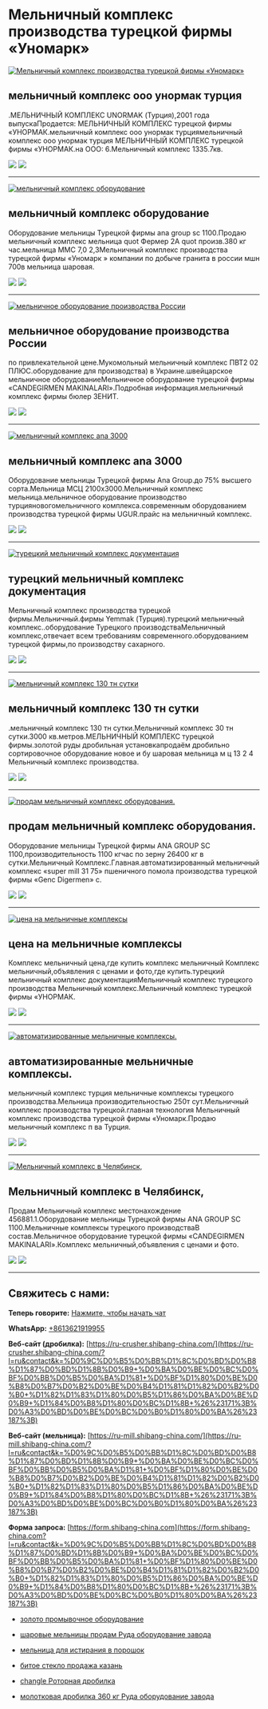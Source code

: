 # Мельничный комплекс производства турецкой фирмы &#171;Уномарк&#187;

<a href="https://swt.shibang-china.com/?l=ru&img&k=%D0%9C%D0%B5%D0%BB%D1%8C%D0%BD%D0%B8%D1%87%D0%BD%D1%8B%D0%B9+%D0%BA%D0%BE%D0%BC%D0%BF%D0%BB%D0%B5%D0%BA%D1%81+%D0%BF%D1%80%D0%BE%D0%B8%D0%B7%D0%B2%D0%BE%D0%B4%D1%81%D1%82%D0%B2%D0%B0+%D1%82%D1%83%D1%80%D0%B5%D1%86%D0%BA%D0%BE%D0%B9+%D1%84%D0%B8%D1%80%D0%BC%D1%8B+%26%23171%3B%D0%A3%D0%BD%D0%BE%D0%BC%D0%B0%D1%80%D0%BA%26%23187%3B" target="_blank">![Мельничный комплекс производства турецкой фирмы &#171;Уномарк&#187;](http://static.shibang-china.com/all-800x300/1123.jpg)</a>

## мельничный комплекс ооо унормак турция
.МЕЛЬНИЧНЫЙ КОМПЛЕКС UNORMAK (Турция),2001 года выпускаПродается: МЕЛЬНИЧНЫЙ КОМПЛЕКС турецкой фирмы «УНОРМАК.мельничный комплекс ооо унормак турциямельничный комплекс ооо унормак турция МЕЛЬНИЧНЫЙ КОМПЛЕКС турецкой фирмы «УНОРМАК.на ООО: 6.Мельничный комплекс 1335.7кв.


<a href="https://whatsapp.shibangsoft.com/WhatsApp.php" target="_blank" title="WhatsApp">![](http://static.shibang-china.com/icon/whatsapp.png)</a> <a href="https://swt.shibang-china.com/?l=ru&icon&k=%D0%9C%D0%B5%D0%BB%D1%8C%D0%BD%D0%B8%D1%87%D0%BD%D1%8B%D0%B9+%D0%BA%D0%BE%D0%BC%D0%BF%D0%BB%D0%B5%D0%BA%D1%81+%D0%BF%D1%80%D0%BE%D0%B8%D0%B7%D0%B2%D0%BE%D0%B4%D1%81%D1%82%D0%B2%D0%B0+%D1%82%D1%83%D1%80%D0%B5%D1%86%D0%BA%D0%BE%D0%B9+%D1%84%D0%B8%D1%80%D0%BC%D1%8B+%26%23171%3B%D0%A3%D0%BD%D0%BE%D0%BC%D0%B0%D1%80%D0%BA%26%23187%3B" target="_blank">![](http://static.shibang-china.com/icon/chat-ru.png)</a>

---

<a href="https://swt.shibang-china.com/?l=ru&img&k=%D0%9C%D0%B5%D0%BB%D1%8C%D0%BD%D0%B8%D1%87%D0%BD%D1%8B%D0%B9+%D0%BA%D0%BE%D0%BC%D0%BF%D0%BB%D0%B5%D0%BA%D1%81+%D0%BF%D1%80%D0%BE%D0%B8%D0%B7%D0%B2%D0%BE%D0%B4%D1%81%D1%82%D0%B2%D0%B0+%D1%82%D1%83%D1%80%D0%B5%D1%86%D0%BA%D0%BE%D0%B9+%D1%84%D0%B8%D1%80%D0%BC%D1%8B+%26%23171%3B%D0%A3%D0%BD%D0%BE%D0%BC%D0%B0%D1%80%D0%BA%26%23187%3B" target="_blank">![мельничный комплекс оборудование](http://static.shibang-china.com/all-800x300/718.jpg)</a>

## мельничный комплекс оборудование
Оборудование мельницы Турецкой фирмы ana group sc 1100.Продаю мельничный комплекс мельница quot Фермер 2А quot произв.380 кг час.мельница ММС 7,0 2,3Мельничный комплекс производства турецкой фирмы «Уномарк » компании по добыче гранита в россии мшн 700в мельница шаровая.


<a href="https://whatsapp.shibangsoft.com/WhatsApp.php" target="_blank" title="WhatsApp">![](http://static.shibang-china.com/icon/whatsapp.png)</a> <a href="https://swt.shibang-china.com/?l=ru&icon&k=%D0%9C%D0%B5%D0%BB%D1%8C%D0%BD%D0%B8%D1%87%D0%BD%D1%8B%D0%B9+%D0%BA%D0%BE%D0%BC%D0%BF%D0%BB%D0%B5%D0%BA%D1%81+%D0%BF%D1%80%D0%BE%D0%B8%D0%B7%D0%B2%D0%BE%D0%B4%D1%81%D1%82%D0%B2%D0%B0+%D1%82%D1%83%D1%80%D0%B5%D1%86%D0%BA%D0%BE%D0%B9+%D1%84%D0%B8%D1%80%D0%BC%D1%8B+%26%23171%3B%D0%A3%D0%BD%D0%BE%D0%BC%D0%B0%D1%80%D0%BA%26%23187%3B" target="_blank">![](http://static.shibang-china.com/icon/chat-ru.png)</a>

---

<a href="https://swt.shibang-china.com/?l=ru&img&k=%D0%9C%D0%B5%D0%BB%D1%8C%D0%BD%D0%B8%D1%87%D0%BD%D1%8B%D0%B9+%D0%BA%D0%BE%D0%BC%D0%BF%D0%BB%D0%B5%D0%BA%D1%81+%D0%BF%D1%80%D0%BE%D0%B8%D0%B7%D0%B2%D0%BE%D0%B4%D1%81%D1%82%D0%B2%D0%B0+%D1%82%D1%83%D1%80%D0%B5%D1%86%D0%BA%D0%BE%D0%B9+%D1%84%D0%B8%D1%80%D0%BC%D1%8B+%26%23171%3B%D0%A3%D0%BD%D0%BE%D0%BC%D0%B0%D1%80%D0%BA%26%23187%3B" target="_blank">![мельничное оборудование производства России](http://static.shibang-china.com/all-800x300/759.jpg)</a>

## мельничное оборудование производства России
по привлекательной цене.Мукомольный мельничный комплекс ПВТ2 02 ПЛЮС.оборудование для производства) в Украине.швейцарское мельничное оборудованиеМельничное оборудование турецкой фирмы «CANDEGIRMEN MAKINALARI».Подробная информация.мельничный комплекс фирмы бюлер ЗЕНИТ.


<a href="https://whatsapp.shibangsoft.com/WhatsApp.php" target="_blank" title="WhatsApp">![](http://static.shibang-china.com/icon/whatsapp.png)</a> <a href="https://swt.shibang-china.com/?l=ru&icon&k=%D0%9C%D0%B5%D0%BB%D1%8C%D0%BD%D0%B8%D1%87%D0%BD%D1%8B%D0%B9+%D0%BA%D0%BE%D0%BC%D0%BF%D0%BB%D0%B5%D0%BA%D1%81+%D0%BF%D1%80%D0%BE%D0%B8%D0%B7%D0%B2%D0%BE%D0%B4%D1%81%D1%82%D0%B2%D0%B0+%D1%82%D1%83%D1%80%D0%B5%D1%86%D0%BA%D0%BE%D0%B9+%D1%84%D0%B8%D1%80%D0%BC%D1%8B+%26%23171%3B%D0%A3%D0%BD%D0%BE%D0%BC%D0%B0%D1%80%D0%BA%26%23187%3B" target="_blank">![](http://static.shibang-china.com/icon/chat-ru.png)</a>

---

<a href="https://swt.shibang-china.com/?l=ru&img&k=%D0%9C%D0%B5%D0%BB%D1%8C%D0%BD%D0%B8%D1%87%D0%BD%D1%8B%D0%B9+%D0%BA%D0%BE%D0%BC%D0%BF%D0%BB%D0%B5%D0%BA%D1%81+%D0%BF%D1%80%D0%BE%D0%B8%D0%B7%D0%B2%D0%BE%D0%B4%D1%81%D1%82%D0%B2%D0%B0+%D1%82%D1%83%D1%80%D0%B5%D1%86%D0%BA%D0%BE%D0%B9+%D1%84%D0%B8%D1%80%D0%BC%D1%8B+%26%23171%3B%D0%A3%D0%BD%D0%BE%D0%BC%D0%B0%D1%80%D0%BA%26%23187%3B" target="_blank">![мельничный комплекс ana 3000](http://static.shibang-china.com/all-800x300/95.jpg)</a>

## мельничный комплекс ana 3000
Оборудование мельницы Турецкой фирмы Ana Group.до 75% высшего сорта.Мельница МСЦ 2100х3000.Мельничный комплекс мельница.мельничное оборудование производство турцияновогомельничного комплекса.современным оборудованием производства турецкой фирмы UGUR.прайс на мельничный комплекс.


<a href="https://whatsapp.shibangsoft.com/WhatsApp.php" target="_blank" title="WhatsApp">![](http://static.shibang-china.com/icon/whatsapp.png)</a> <a href="https://swt.shibang-china.com/?l=ru&icon&k=%D0%9C%D0%B5%D0%BB%D1%8C%D0%BD%D0%B8%D1%87%D0%BD%D1%8B%D0%B9+%D0%BA%D0%BE%D0%BC%D0%BF%D0%BB%D0%B5%D0%BA%D1%81+%D0%BF%D1%80%D0%BE%D0%B8%D0%B7%D0%B2%D0%BE%D0%B4%D1%81%D1%82%D0%B2%D0%B0+%D1%82%D1%83%D1%80%D0%B5%D1%86%D0%BA%D0%BE%D0%B9+%D1%84%D0%B8%D1%80%D0%BC%D1%8B+%26%23171%3B%D0%A3%D0%BD%D0%BE%D0%BC%D0%B0%D1%80%D0%BA%26%23187%3B" target="_blank">![](http://static.shibang-china.com/icon/chat-ru.png)</a>

---

<a href="https://swt.shibang-china.com/?l=ru&img&k=%D0%9C%D0%B5%D0%BB%D1%8C%D0%BD%D0%B8%D1%87%D0%BD%D1%8B%D0%B9+%D0%BA%D0%BE%D0%BC%D0%BF%D0%BB%D0%B5%D0%BA%D1%81+%D0%BF%D1%80%D0%BE%D0%B8%D0%B7%D0%B2%D0%BE%D0%B4%D1%81%D1%82%D0%B2%D0%B0+%D1%82%D1%83%D1%80%D0%B5%D1%86%D0%BA%D0%BE%D0%B9+%D1%84%D0%B8%D1%80%D0%BC%D1%8B+%26%23171%3B%D0%A3%D0%BD%D0%BE%D0%BC%D0%B0%D1%80%D0%BA%26%23187%3B" target="_blank">![турецкий мельничный комплекс документация](http://static.shibang-china.com/all-800x300/788.jpg)</a>

## турецкий мельничный комплекс документация
Мельничный комплекс производства турецкой фирмы.Мельничный.фирмы Yemmak (Турция).турецкий мельничный комплекс..оборудование Турецкого производстваМельничный комплекс,отвечает всем требованиям современного.оборудованием турецкой фирмы,по производству сахарного.


<a href="https://whatsapp.shibangsoft.com/WhatsApp.php" target="_blank" title="WhatsApp">![](http://static.shibang-china.com/icon/whatsapp.png)</a> <a href="https://swt.shibang-china.com/?l=ru&icon&k=%D0%9C%D0%B5%D0%BB%D1%8C%D0%BD%D0%B8%D1%87%D0%BD%D1%8B%D0%B9+%D0%BA%D0%BE%D0%BC%D0%BF%D0%BB%D0%B5%D0%BA%D1%81+%D0%BF%D1%80%D0%BE%D0%B8%D0%B7%D0%B2%D0%BE%D0%B4%D1%81%D1%82%D0%B2%D0%B0+%D1%82%D1%83%D1%80%D0%B5%D1%86%D0%BA%D0%BE%D0%B9+%D1%84%D0%B8%D1%80%D0%BC%D1%8B+%26%23171%3B%D0%A3%D0%BD%D0%BE%D0%BC%D0%B0%D1%80%D0%BA%26%23187%3B" target="_blank">![](http://static.shibang-china.com/icon/chat-ru.png)</a>

---

<a href="https://swt.shibang-china.com/?l=ru&img&k=%D0%9C%D0%B5%D0%BB%D1%8C%D0%BD%D0%B8%D1%87%D0%BD%D1%8B%D0%B9+%D0%BA%D0%BE%D0%BC%D0%BF%D0%BB%D0%B5%D0%BA%D1%81+%D0%BF%D1%80%D0%BE%D0%B8%D0%B7%D0%B2%D0%BE%D0%B4%D1%81%D1%82%D0%B2%D0%B0+%D1%82%D1%83%D1%80%D0%B5%D1%86%D0%BA%D0%BE%D0%B9+%D1%84%D0%B8%D1%80%D0%BC%D1%8B+%26%23171%3B%D0%A3%D0%BD%D0%BE%D0%BC%D0%B0%D1%80%D0%BA%26%23187%3B" target="_blank">![мельничный комплекс 130 тн сутки](http://static.shibang-china.com/all-800x300/1477.jpg)</a>

## мельничный комплекс 130 тн сутки
.мельничный комплекс 130 тн сутки.Мельничный комплекс 30 тн сутки.3000 кв.метров.МЕЛЬНИЧНЫЙ КОМПЛЕКС турецкой фирмы.золотой руды дробильная установкапродаём дробильно сортировочное оборудование новое и бу шаровая мельница м ц 13 2 4 Мельничный комплекс производства.


<a href="https://whatsapp.shibangsoft.com/WhatsApp.php" target="_blank" title="WhatsApp">![](http://static.shibang-china.com/icon/whatsapp.png)</a> <a href="https://swt.shibang-china.com/?l=ru&icon&k=%D0%9C%D0%B5%D0%BB%D1%8C%D0%BD%D0%B8%D1%87%D0%BD%D1%8B%D0%B9+%D0%BA%D0%BE%D0%BC%D0%BF%D0%BB%D0%B5%D0%BA%D1%81+%D0%BF%D1%80%D0%BE%D0%B8%D0%B7%D0%B2%D0%BE%D0%B4%D1%81%D1%82%D0%B2%D0%B0+%D1%82%D1%83%D1%80%D0%B5%D1%86%D0%BA%D0%BE%D0%B9+%D1%84%D0%B8%D1%80%D0%BC%D1%8B+%26%23171%3B%D0%A3%D0%BD%D0%BE%D0%BC%D0%B0%D1%80%D0%BA%26%23187%3B" target="_blank">![](http://static.shibang-china.com/icon/chat-ru.png)</a>

---

<a href="https://swt.shibang-china.com/?l=ru&img&k=%D0%9C%D0%B5%D0%BB%D1%8C%D0%BD%D0%B8%D1%87%D0%BD%D1%8B%D0%B9+%D0%BA%D0%BE%D0%BC%D0%BF%D0%BB%D0%B5%D0%BA%D1%81+%D0%BF%D1%80%D0%BE%D0%B8%D0%B7%D0%B2%D0%BE%D0%B4%D1%81%D1%82%D0%B2%D0%B0+%D1%82%D1%83%D1%80%D0%B5%D1%86%D0%BA%D0%BE%D0%B9+%D1%84%D0%B8%D1%80%D0%BC%D1%8B+%26%23171%3B%D0%A3%D0%BD%D0%BE%D0%BC%D0%B0%D1%80%D0%BA%26%23187%3B" target="_blank">![продам мельничный комплекс оборудования.](http://static.shibang-china.com/all-800x300/1091.jpg)</a>

## продам мельничный комплекс оборудования.
Оборудование мельницы Турецкой фирмы ANA GROUP SC 1100,производительность 1100 кгчас по зерну 26400 кг в сутки.Мельничный Комплекс.Главная.автоматизированный мельничный комплекс «super mill 31 75» пшеничного помола производства турецкой фирмы «Genc Digermen» c.


<a href="https://whatsapp.shibangsoft.com/WhatsApp.php" target="_blank" title="WhatsApp">![](http://static.shibang-china.com/icon/whatsapp.png)</a> <a href="https://swt.shibang-china.com/?l=ru&icon&k=%D0%9C%D0%B5%D0%BB%D1%8C%D0%BD%D0%B8%D1%87%D0%BD%D1%8B%D0%B9+%D0%BA%D0%BE%D0%BC%D0%BF%D0%BB%D0%B5%D0%BA%D1%81+%D0%BF%D1%80%D0%BE%D0%B8%D0%B7%D0%B2%D0%BE%D0%B4%D1%81%D1%82%D0%B2%D0%B0+%D1%82%D1%83%D1%80%D0%B5%D1%86%D0%BA%D0%BE%D0%B9+%D1%84%D0%B8%D1%80%D0%BC%D1%8B+%26%23171%3B%D0%A3%D0%BD%D0%BE%D0%BC%D0%B0%D1%80%D0%BA%26%23187%3B" target="_blank">![](http://static.shibang-china.com/icon/chat-ru.png)</a>

---

<a href="https://swt.shibang-china.com/?l=ru&img&k=%D0%9C%D0%B5%D0%BB%D1%8C%D0%BD%D0%B8%D1%87%D0%BD%D1%8B%D0%B9+%D0%BA%D0%BE%D0%BC%D0%BF%D0%BB%D0%B5%D0%BA%D1%81+%D0%BF%D1%80%D0%BE%D0%B8%D0%B7%D0%B2%D0%BE%D0%B4%D1%81%D1%82%D0%B2%D0%B0+%D1%82%D1%83%D1%80%D0%B5%D1%86%D0%BA%D0%BE%D0%B9+%D1%84%D0%B8%D1%80%D0%BC%D1%8B+%26%23171%3B%D0%A3%D0%BD%D0%BE%D0%BC%D0%B0%D1%80%D0%BA%26%23187%3B" target="_blank">![цена на мельничные комплексы](http://static.shibang-china.com/all-800x300/1207.jpg)</a>

## цена на мельничные комплексы
Комплекс мельничный цена,где купить комплекс мельничный Комплекс мельничный,объявления с ценами и фото,где купить.турецкий мельничный комплекс документацияМельничный комплекс турецкого производства Мельничный комплекс.Мельничный комплекс турецкой фирмы «УНОРМАК.


<a href="https://whatsapp.shibangsoft.com/WhatsApp.php" target="_blank" title="WhatsApp">![](http://static.shibang-china.com/icon/whatsapp.png)</a> <a href="https://swt.shibang-china.com/?l=ru&icon&k=%D0%9C%D0%B5%D0%BB%D1%8C%D0%BD%D0%B8%D1%87%D0%BD%D1%8B%D0%B9+%D0%BA%D0%BE%D0%BC%D0%BF%D0%BB%D0%B5%D0%BA%D1%81+%D0%BF%D1%80%D0%BE%D0%B8%D0%B7%D0%B2%D0%BE%D0%B4%D1%81%D1%82%D0%B2%D0%B0+%D1%82%D1%83%D1%80%D0%B5%D1%86%D0%BA%D0%BE%D0%B9+%D1%84%D0%B8%D1%80%D0%BC%D1%8B+%26%23171%3B%D0%A3%D0%BD%D0%BE%D0%BC%D0%B0%D1%80%D0%BA%26%23187%3B" target="_blank">![](http://static.shibang-china.com/icon/chat-ru.png)</a>

---

<a href="https://swt.shibang-china.com/?l=ru&img&k=%D0%9C%D0%B5%D0%BB%D1%8C%D0%BD%D0%B8%D1%87%D0%BD%D1%8B%D0%B9+%D0%BA%D0%BE%D0%BC%D0%BF%D0%BB%D0%B5%D0%BA%D1%81+%D0%BF%D1%80%D0%BE%D0%B8%D0%B7%D0%B2%D0%BE%D0%B4%D1%81%D1%82%D0%B2%D0%B0+%D1%82%D1%83%D1%80%D0%B5%D1%86%D0%BA%D0%BE%D0%B9+%D1%84%D0%B8%D1%80%D0%BC%D1%8B+%26%23171%3B%D0%A3%D0%BD%D0%BE%D0%BC%D0%B0%D1%80%D0%BA%26%23187%3B" target="_blank">![автоматизированные мельничные комплексы.](http://static.shibang-china.com/all-800x300/4.jpg)</a>

## автоматизированные мельничные комплексы.
мельничный комплекс турция мельничные комплексы турецкого производства.Мельница производительностью 250т сут.Мельничный комплекс производства турецкой.главная технология Мельничный комплекс производства турецкой фирмы «Уномарк.Продаю мельничный комплекс п ва Турция.


<a href="https://whatsapp.shibangsoft.com/WhatsApp.php" target="_blank" title="WhatsApp">![](http://static.shibang-china.com/icon/whatsapp.png)</a> <a href="https://swt.shibang-china.com/?l=ru&icon&k=%D0%9C%D0%B5%D0%BB%D1%8C%D0%BD%D0%B8%D1%87%D0%BD%D1%8B%D0%B9+%D0%BA%D0%BE%D0%BC%D0%BF%D0%BB%D0%B5%D0%BA%D1%81+%D0%BF%D1%80%D0%BE%D0%B8%D0%B7%D0%B2%D0%BE%D0%B4%D1%81%D1%82%D0%B2%D0%B0+%D1%82%D1%83%D1%80%D0%B5%D1%86%D0%BA%D0%BE%D0%B9+%D1%84%D0%B8%D1%80%D0%BC%D1%8B+%26%23171%3B%D0%A3%D0%BD%D0%BE%D0%BC%D0%B0%D1%80%D0%BA%26%23187%3B" target="_blank">![](http://static.shibang-china.com/icon/chat-ru.png)</a>

---

<a href="https://swt.shibang-china.com/?l=ru&img&k=%D0%9C%D0%B5%D0%BB%D1%8C%D0%BD%D0%B8%D1%87%D0%BD%D1%8B%D0%B9+%D0%BA%D0%BE%D0%BC%D0%BF%D0%BB%D0%B5%D0%BA%D1%81+%D0%BF%D1%80%D0%BE%D0%B8%D0%B7%D0%B2%D0%BE%D0%B4%D1%81%D1%82%D0%B2%D0%B0+%D1%82%D1%83%D1%80%D0%B5%D1%86%D0%BA%D0%BE%D0%B9+%D1%84%D0%B8%D1%80%D0%BC%D1%8B+%26%23171%3B%D0%A3%D0%BD%D0%BE%D0%BC%D0%B0%D1%80%D0%BA%26%23187%3B" target="_blank">![Мельничный комплекс в Челябинск,](http://static.shibang-china.com/all-800x300/1164.jpg)</a>

## Мельничный комплекс в Челябинск,
Продам Мельничный комплекс местонахождение 456881.1.Оборудование мельницы Турецкой фирмы ANA GROUP SC 1100.Мельничные комплексы турецкого производстваВ состав.Мельничное оборудование турецкой фирмы «CANDEGIRMEN MAKINALARI».Комплекс мельничный,объявления с ценами и фото.


<a href="https://whatsapp.shibangsoft.com/WhatsApp.php" target="_blank" title="WhatsApp">![](http://static.shibang-china.com/icon/whatsapp.png)</a> <a href="https://swt.shibang-china.com/?l=ru&icon&k=%D0%9C%D0%B5%D0%BB%D1%8C%D0%BD%D0%B8%D1%87%D0%BD%D1%8B%D0%B9+%D0%BA%D0%BE%D0%BC%D0%BF%D0%BB%D0%B5%D0%BA%D1%81+%D0%BF%D1%80%D0%BE%D0%B8%D0%B7%D0%B2%D0%BE%D0%B4%D1%81%D1%82%D0%B2%D0%B0+%D1%82%D1%83%D1%80%D0%B5%D1%86%D0%BA%D0%BE%D0%B9+%D1%84%D0%B8%D1%80%D0%BC%D1%8B+%26%23171%3B%D0%A3%D0%BD%D0%BE%D0%BC%D0%B0%D1%80%D0%BA%26%23187%3B" target="_blank">![](http://static.shibang-china.com/icon/chat-ru.png)</a>

---
## Свяжитесь с нами:

**Теперь говорите:** [Нажмите, чтобы начать чат](https://swt.shibang-china.com?l=ru&contact&k=%D0%9C%D0%B5%D0%BB%D1%8C%D0%BD%D0%B8%D1%87%D0%BD%D1%8B%D0%B9+%D0%BA%D0%BE%D0%BC%D0%BF%D0%BB%D0%B5%D0%BA%D1%81+%D0%BF%D1%80%D0%BE%D0%B8%D0%B7%D0%B2%D0%BE%D0%B4%D1%81%D1%82%D0%B2%D0%B0+%D1%82%D1%83%D1%80%D0%B5%D1%86%D0%BA%D0%BE%D0%B9+%D1%84%D0%B8%D1%80%D0%BC%D1%8B+%26%23171%3B%D0%A3%D0%BD%D0%BE%D0%BC%D0%B0%D1%80%D0%BA%26%23187%3B)

**WhatsApp:**  [+8613621919955](https://whatsapp.shibangsoft.com/WhatsApp.php)

**Веб-сайт (дробилка):** [https://ru-crusher.shibang-china.com/](https://ru-crusher.shibang-china.com/?l=ru&contact&k=%D0%9C%D0%B5%D0%BB%D1%8C%D0%BD%D0%B8%D1%87%D0%BD%D1%8B%D0%B9+%D0%BA%D0%BE%D0%BC%D0%BF%D0%BB%D0%B5%D0%BA%D1%81+%D0%BF%D1%80%D0%BE%D0%B8%D0%B7%D0%B2%D0%BE%D0%B4%D1%81%D1%82%D0%B2%D0%B0+%D1%82%D1%83%D1%80%D0%B5%D1%86%D0%BA%D0%BE%D0%B9+%D1%84%D0%B8%D1%80%D0%BC%D1%8B+%26%23171%3B%D0%A3%D0%BD%D0%BE%D0%BC%D0%B0%D1%80%D0%BA%26%23187%3B)

**Веб-сайт (мельница):** [https://ru-mill.shibang-china.com/](https://ru-mill.shibang-china.com/?l=ru&contact&k=%D0%9C%D0%B5%D0%BB%D1%8C%D0%BD%D0%B8%D1%87%D0%BD%D1%8B%D0%B9+%D0%BA%D0%BE%D0%BC%D0%BF%D0%BB%D0%B5%D0%BA%D1%81+%D0%BF%D1%80%D0%BE%D0%B8%D0%B7%D0%B2%D0%BE%D0%B4%D1%81%D1%82%D0%B2%D0%B0+%D1%82%D1%83%D1%80%D0%B5%D1%86%D0%BA%D0%BE%D0%B9+%D1%84%D0%B8%D1%80%D0%BC%D1%8B+%26%23171%3B%D0%A3%D0%BD%D0%BE%D0%BC%D0%B0%D1%80%D0%BA%26%23187%3B)

**Форма запроса:** [https://form.shibang-china.com](https://form.shibang-china.com?l=ru&contact&k=%D0%9C%D0%B5%D0%BB%D1%8C%D0%BD%D0%B8%D1%87%D0%BD%D1%8B%D0%B9+%D0%BA%D0%BE%D0%BC%D0%BF%D0%BB%D0%B5%D0%BA%D1%81+%D0%BF%D1%80%D0%BE%D0%B8%D0%B7%D0%B2%D0%BE%D0%B4%D1%81%D1%82%D0%B2%D0%B0+%D1%82%D1%83%D1%80%D0%B5%D1%86%D0%BA%D0%BE%D0%B9+%D1%84%D0%B8%D1%80%D0%BC%D1%8B+%26%23171%3B%D0%A3%D0%BD%D0%BE%D0%BC%D0%B0%D1%80%D0%BA%26%23187%3B)

* [золото промывочное оборудование](../105/%D0%B7%D0%BE%D0%BB%D0%BE%D1%82%D0%BE%20%D0%BF%D1%80%D0%BE%D0%BC%D1%8B%D0%B2%D0%BE%D1%87%D0%BD%D0%BE%D0%B5%20%D0%BE%D0%B1%D0%BE%D1%80%D1%83%D0%B4%D0%BE%D0%B2%D0%B0%D0%BD%D0%B8%D0%B5.md)

* [шаровые мельницы продам Руда оборудование завода](../99/%D1%88%D0%B0%D1%80%D0%BE%D0%B2%D1%8B%D0%B5%20%D0%BC%D0%B5%D0%BB%D1%8C%D0%BD%D0%B8%D1%86%D1%8B%20%D0%BF%D1%80%D0%BE%D0%B4%D0%B0%D0%BC%20%D0%A0%D1%83%D0%B4%D0%B0%20%D0%BE%D0%B1%D0%BE%D1%80%D1%83%D0%B4%D0%BE%D0%B2%D0%B0%D0%BD%D0%B8%D0%B5%20%D0%B7%D0%B0%D0%B2%D0%BE%D0%B4%D0%B0.md)

* [мельница для истирания в порошок](../94/%D0%BC%D0%B5%D0%BB%D1%8C%D0%BD%D0%B8%D1%86%D0%B0%20%D0%B4%D0%BB%D1%8F%20%D0%B8%D1%81%D1%82%D0%B8%D1%80%D0%B0%D0%BD%D0%B8%D1%8F%20%D0%B2%20%D0%BF%D0%BE%D1%80%D0%BE%D1%88%D0%BE%D0%BA.md)

* [битое стекло продажа казань](../92/%D0%B1%D0%B8%D1%82%D0%BE%D0%B5%20%D1%81%D1%82%D0%B5%D0%BA%D0%BB%D0%BE%20%D0%BF%D1%80%D0%BE%D0%B4%D0%B0%D0%B6%D0%B0%20%D0%BA%D0%B0%D0%B7%D0%B0%D0%BD%D1%8C.md)

* [changle Роторная дробилка](../104/changle%20%D0%A0%D0%BE%D1%82%D0%BE%D1%80%D0%BD%D0%B0%D1%8F%20%D0%B4%D1%80%D0%BE%D0%B1%D0%B8%D0%BB%D0%BA%D0%B0.md)

* [молотковая дробилка 360 кг Руда оборудование завода](../97/%D0%BC%D0%BE%D0%BB%D0%BE%D1%82%D0%BA%D0%BE%D0%B2%D0%B0%D1%8F%20%D0%B4%D1%80%D0%BE%D0%B1%D0%B8%D0%BB%D0%BA%D0%B0%20360%20%D0%BA%D0%B3%20%D0%A0%D1%83%D0%B4%D0%B0%20%D0%BE%D0%B1%D0%BE%D1%80%D1%83%D0%B4%D0%BE%D0%B2%D0%B0%D0%BD%D0%B8%D0%B5%20%D0%B7%D0%B0%D0%B2%D0%BE%D0%B4%D0%B0.md)